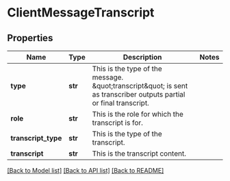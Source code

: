 # ClientMessageTranscript

## Properties
Name | Type | Description | Notes
------------ | ------------- | ------------- | -------------
**type** | **str** | This is the type of the message. \&quot;transcript\&quot; is sent as transcriber outputs partial or final transcript. | 
**role** | **str** | This is the role for which the transcript is for. | 
**transcript_type** | **str** | This is the type of the transcript. | 
**transcript** | **str** | This is the transcript content. | 

[[Back to Model list]](../README.md#documentation-for-models) [[Back to API list]](../README.md#documentation-for-api-endpoints) [[Back to README]](../README.md)

